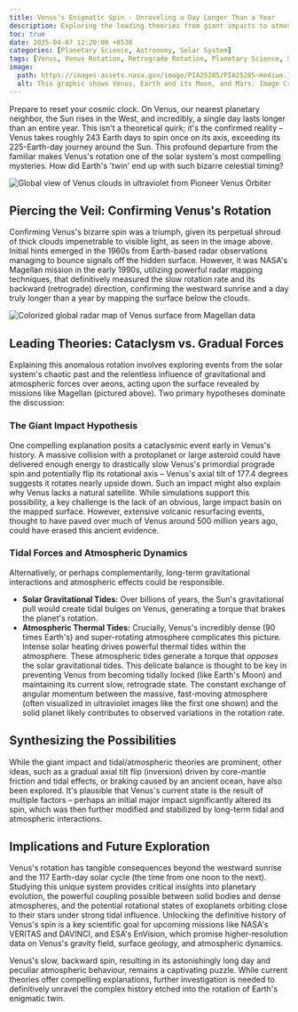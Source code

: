 ```yaml
---
title: Venus's Enigmatic Spin - Unraveling a Day Longer Than a Year
description: Exploring the leading theories from giant impacts to atmospheric tides behind Venus unique planetary dynamics
toc: true
date: 2025-04-07 12:20:00 +0530
categories: [Planetary Science, Astronomy, Solar System]
tags: [Venus, Venus Rotation, Retrograde Rotation, Planetary Science, Solar System, Astronomy, Tidal Forces, Giant Impact Hypothesis, Atmospheric Dynamics, Day Longer Than Year]
image:
  path: https://images-assets.nasa.gov/image/PIA25285/PIA25285~medium.jpg  # External image link
  alt: This graphic shows Venus, Earth and its Moon, and Mars. Image Credit - NASA
---
```


Prepare to reset your cosmic clock. On Venus, our nearest planetary neighbor, the Sun rises in the West, and incredibly, a single day lasts longer than an entire year. This isn't a theoretical quirk; it's the confirmed reality – Venus takes roughly 243 Earth days to spin once on its axis, exceeding its 225-Earth-day journey around the Sun. This profound departure from the familiar makes Venus's rotation one of the solar system's most compelling mysteries. How did Earth's 'twin' end up with such bizarre celestial timing?

![Global view of Venus clouds in ultraviolet from Pioneer Venus Orbiter](https://photojournal.jpl.nasa.gov/catalog/PIA00103)

## **Piercing the Veil: Confirming Venus's Rotation**

Confirming Venus's bizarre spin was a triumph, given its perpetual shroud of thick clouds impenetrable to visible light, as seen in the image above. Initial hints emerged in the 1960s from Earth-based radar observations managing to bounce signals off the hidden surface. However, it was NASA's Magellan mission in the early 1990s, utilizing powerful radar mapping techniques, that definitively measured the slow rotation rate and its backward (retrograde) direction, confirming the westward sunrise and a day truly longer than a year by mapping the surface below the clouds.

![Colorized global radar map of Venus surface from Magellan data]( https://photojournal.jpl.nasa.gov/catalog/PIA00271)

## **Leading Theories: Cataclysm vs. Gradual Forces**

Explaining this anomalous rotation involves exploring events from the solar system's chaotic past and the relentless influence of gravitational and atmospheric forces over aeons, acting upon the surface revealed by missions like Magellan (pictured above). Two primary hypotheses dominate the discussion:

### **The Giant Impact Hypothesis**

One compelling explanation posits a cataclysmic event early in Venus's history. A massive collision with a protoplanet or large asteroid could have delivered enough energy to drastically slow Venus's primordial prograde spin and potentially flip its rotational axis – Venus's axial tilt of 177.4 degrees suggests it rotates nearly upside down. Such an impact might also explain why Venus lacks a natural satellite. While simulations support this possibility, a key challenge is the lack of an obvious, large impact basin on the mapped surface. However, extensive volcanic resurfacing events, thought to have paved over much of Venus around 500 million years ago, could have erased this ancient evidence.

### **Tidal Forces and Atmospheric Dynamics**

Alternatively, or perhaps complementarily, long-term gravitational interactions and atmospheric effects could be responsible.

  * **Solar Gravitational Tides:** Over billions of years, the Sun's gravitational pull would create tidal bulges on Venus, generating a torque that brakes the planet's rotation.
  * **Atmospheric Thermal Tides:** Crucially, Venus's incredibly dense (90 times Earth's) and super-rotating atmosphere complicates this picture. Intense solar heating drives powerful thermal tides within the atmosphere. These atmospheric tides generate a torque that *opposes* the solar gravitational tides. This delicate balance is thought to be key in preventing Venus from becoming tidally locked (like Earth's Moon) and maintaining its current slow, retrograde state. The constant exchange of angular momentum between the massive, fast-moving atmosphere (often visualized in ultraviolet images like the first one shown) and the solid planet likely contributes to observed variations in the rotation rate.

## **Synthesizing the Possibilities**

While the giant impact and tidal/atmospheric theories are prominent, other ideas, such as a gradual axial tilt flip (inversion) driven by core-mantle friction and tidal effects, or braking caused by an ancient ocean, have also been explored. It's plausible that Venus's current state is the result of multiple factors – perhaps an initial major impact significantly altered its spin, which was then further modified and stabilized by long-term tidal and atmospheric interactions.

## **Implications and Future Exploration**

Venus's rotation has tangible consequences beyond the westward sunrise and the 117 Earth-day solar cycle (the time from one noon to the next). Studying this unique system provides critical insights into planetary evolution, the powerful coupling possible between solid bodies and dense atmospheres, and the potential rotational states of exoplanets orbiting close to their stars under strong tidal influence. Unlocking the definitive history of Venus's spin is a key scientific goal for upcoming missions like NASA's VERITAS and DAVINCI, and ESA's EnVision, which promise higher-resolution data on Venus's gravity field, surface geology, and atmospheric dynamics.

Venus's slow, backward spin, resulting in its astonishingly long day and peculiar atmospheric behaviour, remains a captivating puzzle. While current theories offer compelling explanations, further investigation is needed to definitively unravel the complex history etched into the rotation of Earth's enigmatic twin.